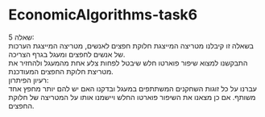 # EconomicAlgorithms-task6
שאלה 5: <br />
בשאלה זו קיבלנו מטריצה המייצגת חלוקת חפצים לאנשים, מטריצה המייצגת הערכות של אנשים לחפצים ומעגל בגרף הצריכה. <br />
התבקשנו למצוא שיפור פוארטו חלש שיבטל לפחות צלע אחת מהמעגל ולהחזיר את מטריצת חלוקת החפצים המעודכנת. <br />
רעיון הפיתרון: <br />
עברנו על כל זוגות השחקנים המשתתפים במעגל ובדקנו האם יש להם יותר מחפץ אחד משותף. אם כן מצאנו את השיפור פוארטו החלש ויישמנו אותו על המטריצה של חלוקת החפצים.
